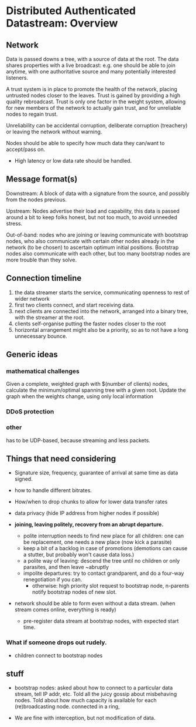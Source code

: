 # Distributed Authenticated Datastream: Overview
## Network

Data is passed downs a tree, with a source of data at the root. The data shares properties with a live broadcast: e.g. one should be able to join anytime, with one authoritative source and many potentially interested listeners.

A trust system is in place to promote the health of the network, placing untrusted nodes closer to the leaves. Trust is gained by providing a high quality rebroadcast. Trust is only one factor in the weight system, allowing for new members of the network to actually gain trust, and for unreliable nodes to regain trust.

Unreliability can be accidental corruption, deliberate corruption (treachery) or leaving the network without warning. 

Nodes should be able to specify how much data they can/want to accept/pass on. 

 - High latency or low data rate should be handled.

## Message format(s)

Downstream: A block of data with a signature from the source, and possibly from the nodes previous.

Upstream: Nodes advertise their load and capability, this data is passed around a bit to keep folks honest, but not too much, to avoid unneeded stress.

Out-of-band: nodes who are joining or leaving communicate with bootstrap nodes, who also communicate with certain other nodes already in the network (to be chosen) to ascertain optimum initial positions. Bootstrap nodes also communicate with each other, but too many bootstrap nodes are more trouble than they solve.

## Connection timeline

1) the data streamer starts the service, communicating openness to rest of wider network
2) first two clients connect, and start receiving data.
3) next clients are connected into the network, arranged into a binary tree, with the streamer at the root.
4) clients self-organise putting the faster nodes closer to the root
5) horizontal arrangement might also be a priority, so as to not have a long  unnecessary bounce.

## Generic ideas

### mathematical challenges

Given a complete, weighted graph with $(number of clients) nodes, calculate the minimum/optimal spanning tree with a given root. 
Update the graph when the weights change, using only local information

### DDoS protection

### other

has to be UDP-based, because streaming and less packets.

## Things that need considering

- Signature size, frequency, guarantee of arrival at same time as data signed.
- how to handle different bitrates.
- How/when to drop chunks to allow for lower data transfer rates
- data privacy (hide IP address from higher nodes if possible)

- **joining, leaving politely, recovery from an abrupt departure.**
	+ polite interruption needs to find new place for all children: one can be replacement, one needs a new place (now kick a parasite)
	+ keep a bit of a backlog in case of promotions (demotions can cause a stutter, but probably won't cause data loss.)
	+ a polite way of leaving: descend the tree until no children or only parasites, and then leave ~abruptly
	+ impolite departures: try to contact grandparent, and do a four-way renegotiation if you can.
		* otherwise: high priority slot request to bootstrap node, n-parents notify bootstrap nodes of new slot.

- network should be able to form even without a data stream. (when stream comes online, everything is ready)
	+ pre-register data stream at bootstrap nodes, with expected start time.

### What if someone drops out rudely.

- children connect to bootstrap nodes 

## stuff

- bootstrap nodes: asked about how to connect to a particular data stream, tell IP addr, etc. Told all the juicy gossip about misbehaving nodes. Told about how much capacity is available for each (re)broadcasting node. connected in a ring,

- We are fine with interception, but not modification of data.